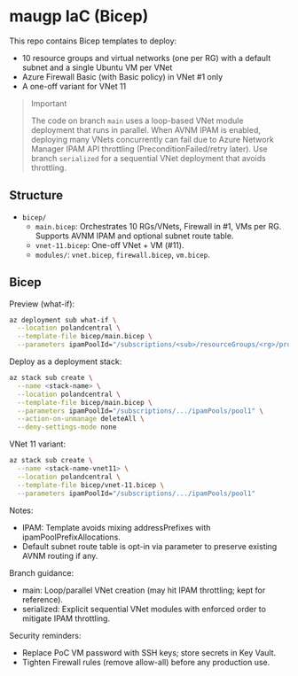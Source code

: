 # maugp IaC (Bicep)

This repo contains Bicep templates to deploy:
- 10 resource groups and virtual networks (one per RG) with a default subnet and a single Ubuntu VM per VNet
- Azure Firewall Basic (with Basic policy) in VNet #1 only
- A one-off variant for VNet 11

> Important
>
> The code on branch `main` uses a loop-based VNet module deployment that runs in parallel. When AVNM IPAM is enabled, deploying many VNets concurrently can fail due to Azure Network Manager IPAM API throttling (PreconditionFailed/retry later). Use branch `serialized` for a sequential VNet deployment that avoids throttling.

## Structure
- `bicep/`
  - `main.bicep`: Orchestrates 10 RGs/VNets, Firewall in #1, VMs per RG. Supports AVNM IPAM and optional subnet route table.
  - `vnet-11.bicep`: One-off VNet + VM (#11).
  - `modules/`: `vnet.bicep`, `firewall.bicep`, `vm.bicep`.

## Bicep
Preview (what-if):

```bash
az deployment sub what-if \
  --location polandcentral \
  --template-file bicep/main.bicep \
  --parameters ipamPoolId="/subscriptions/<sub>/resourceGroups/<rg>/providers/Microsoft.Network/networkManagers/<nm>/ipamPools/<pool>"
```

Deploy as a deployment stack:

```bash
az stack sub create \
  --name <stack-name> \
  --location polandcentral \
  --template-file bicep/main.bicep \
  --parameters ipamPoolId="/subscriptions/.../ipamPools/pool1" \
  --action-on-unmanage deleteAll \
  --deny-settings-mode none
```

VNet 11 variant:

```bash
az stack sub create \
  --name <stack-name-vnet11> \
  --location polandcentral \
  --template-file bicep/vnet-11.bicep \
  --parameters ipamPoolId="/subscriptions/.../ipamPools/pool1"
```

Notes:
- IPAM: Template avoids mixing addressPrefixes with ipamPoolPrefixAllocations.
- Default subnet route table is opt-in via parameter to preserve existing AVNM routing if any.

Branch guidance:
- main: Loop/parallel VNet creation (may hit IPAM throttling; kept for reference).
- serialized: Explicit sequential VNet modules with enforced order to mitigate IPAM throttling.

Security reminders:
- Replace PoC VM password with SSH keys; store secrets in Key Vault.
- Tighten Firewall rules (remove allow-all) before any production use.
